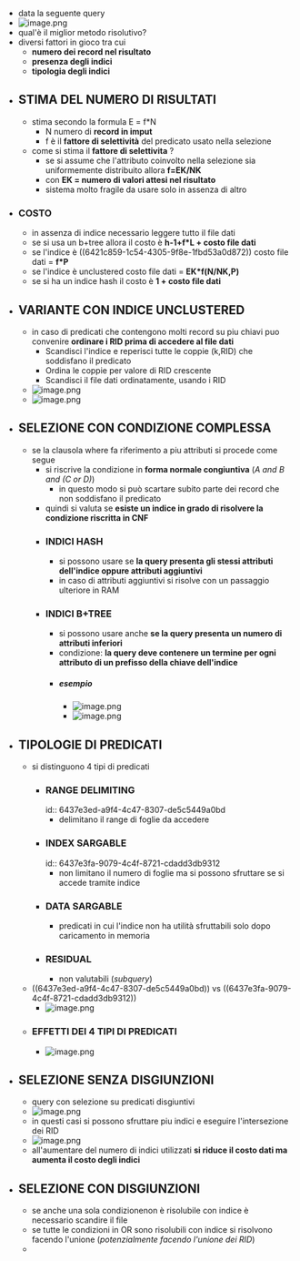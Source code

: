 - data la seguente query
- ![image.png](../assets/image_1681382045513_0.png)
- qual'è il miglior metodo risolutivo?
- diversi fattori in gioco tra cui
	- **numero dei record nel risultato**
	- **presenza degli indici**
	- **tipologia degli indici**
- ## STIMA DEL NUMERO DI RISULTATI
	- stima secondo la formula E = f*N
		- N numero di **record in imput**
		- f è il **fattore di selettività** del predicato usato nella selezione
	- come si stima il **fattore di selettivita** ?
		- se si assume che l'attributo coinvolto nella selezione sia uniformemente distribuito allora **f=EK/NK**
		- con **EK = numero di valori attesi nel risultato**
		- sistema molto fragile da usare solo in assenza di altro
- ### COSTO
	- in assenza di indice necessario leggere tutto il file dati
	- se si usa un b+tree  allora il costo è **h-1+f*L + costo file dati**
	- se l'indice è ((6421c859-1c54-4305-9f8e-1fbd53a0d872)) costo file dati = **f*P**
	- se l'indice è unclustered costo file dati = **EK*f(N/NK,P)**
	- se si ha un indice hash il costo è **1 + costo file dati**
- ## VARIANTE CON INDICE UNCLUSTERED
	- in caso di predicati che contengono molti record su piu chiavi puo convenire **ordinare i RID prima di accedere al file dati**
		- Scandisci l'indice e reperisci tutte le coppie (k,RID) che soddisfano il predicato
		- Ordina le coppie per valore di RID crescente
		- Scandisci il file dati ordinatamente, usando i RID
	- ![image.png](../assets/image_1681383192151_0.png)
	- ![image.png](../assets/image_1681383289102_0.png)
- ## SELEZIONE CON CONDIZIONE COMPLESSA
	- se la clausola where fa riferimento a piu attributi si procede come segue
		- si riscrive la condizione in **forma normale congiuntiva** (*A and B and (C or D)*)
			- in questo modo si può scartare subito parte dei record che non soddisfano il predicato
		- quindi si valuta se **esiste un indice in grado di risolvere la condizione riscritta in CNF**
		- ### INDICI HASH
			- si possono usare se **la query presenta gli stessi attributi dell'indice oppure attributi aggiuntivi**
			- in caso di attributi aggiuntivi si risolve con un passaggio ulteriore in RAM
		- ### INDICI B+TREE
			- si possono usare anche **se la query presenta un numero di attributi inferiori**
			- condizione: **la query deve contenere un termine per ogni attributo di un prefisso della chiave dell'indice**
			- ##### esempio
				- ![image.png](../assets/image_1681384166928_0.png)
				- ![image.png](../assets/image_1681384182274_0.png)
- ## TIPOLOGIE DI PREDICATI
	- si distinguono 4 tipi di predicati
		- ### RANGE DELIMITING
		  id:: 6437e3ed-a9f4-4c47-8307-de5c5449a0bd
			- delimitano il range di foglie da accedere
		- ### INDEX SARGABLE
		  id:: 6437e3fa-9079-4c4f-8721-cdadd3db9312
			- non limitano il numero di foglie ma si possono sfruttare se si accede tramite indice
		- ### DATA SARGABLE
			- predicati in cui l'indice non ha utilità sfruttabili solo dopo caricamento in memoria
		- ### RESIDUAL
			- non valutabili (*subquery*)
	- ((6437e3ed-a9f4-4c47-8307-de5c5449a0bd)) vs ((6437e3fa-9079-4c4f-8721-cdadd3db9312))
		- ![image.png](../assets/image_1681384670849_0.png)
	- ### EFFETTI DEI 4 TIPI DI PREDICATI
		- ![image.png](../assets/image_1681384719008_0.png)
- ## SELEZIONE SENZA DISGIUNZIONI
	- query con selezione su predicati disgiuntivi
	- ![image.png](../assets/image_1681384831148_0.png)
	- in questi casi si possono sfruttare piu indici e eseguire l'intersezione dei RID
	- ![image.png](../assets/image_1681384945090_0.png)
	- all'aumentare del numero di indici utilizzati **si riduce il costo dati ma aumenta il costo degli indici**
- ## SELEZIONE CON DISGIUNZIONI
	- se anche una sola condizionenon è risolubile con indice è necessario scandire il file
	- se tutte le condizioni in OR sono risolubili con indice si risolvono facendo l'unione (*potenzialmente facendo l'unione dei RID*)
	-